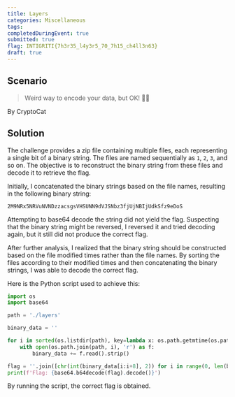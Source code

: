 ```yaml
---
title: Layers
categories: Miscellaneous
tags: 
completedDuringEvent: true
submitted: true
flag: INTIGRITI{7h3r35_l4y3r5_70_7h15_ch4ll3n63}
draft: true
---
```

## Scenario

> Weird way to encode your data, but OK! 🤷‍♂️

By CryptoCat

## Solution
The challenge provides a zip file containing multiple files, each representing a single bit of a binary string. The files are named sequentially as `1`, `2`, `3`, and so on. The objective is to reconstruct the binary string from these files and decode it to retrieve the flag.

Initially, I concatenated the binary strings based on the file names, resulting in the following binary string:

```
2M9NRx5NRVuNVNDzzacsgsVHSUNN9dVJSNbz3fjUjNBIjUdkSfz9eDoS
```

Attempting to base64 decode the string did not yield the flag. Suspecting that the binary string might be reversed, I reversed it and tried decoding again, but it still did not produce the correct flag.

After further analysis, I realized that the binary string should be constructed based on the file modified times rather than the file names. By sorting the files according to their modified times and then concatenating the binary strings, I was able to decode the correct flag.

Here is the Python script used to achieve this:

```python
import os
import base64

path = './layers'

binary_data = ''

for i in sorted(os.listdir(path), key=lambda x: os.path.getmtime(os.path.join(path, x))):
    with open(os.path.join(path, i), 'r') as f:
        binary_data += f.read().strip()

flag = ''.join([chr(int(binary_data[i:i+8], 2)) for i in range(0, len(binary_data), 8)])
print(f'Flag: {base64.b64decode(flag).decode()}')
```

By running the script, the correct flag is obtained.
